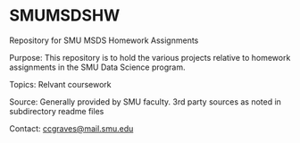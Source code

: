 # SMUMSDSHW
Repository for SMU MSDS Homework Assignments

Purpose:  This repository is to hold the various projects relative to homework assignments in the SMU Data Science program.

Topics:  Relvant coursework

Source:  Generally provided by SMU faculty.  3rd party sources as noted in subdirectory readme files

Contact:  ccgraves@mail.smu.edu


